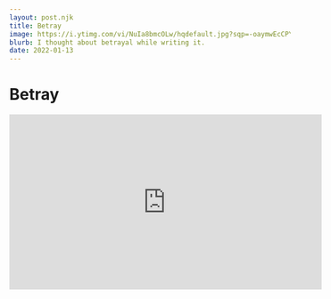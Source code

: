 ```yaml
---
layout: post.njk
title: Betray 
image: https://i.ytimg.com/vi/NuIa8bmcOLw/hqdefault.jpg?sqp=-oaymwEcCPYBEIoBSFXyq4qpAw4IARUAAIhCGAFwAcABBg==&rs=AOn4CLDtTQwh5WvYpYpeoymIirYzt3RYcw
blurb: I thought about betrayal while writing it.
date: 2022-01-13
---
```

# Betray 

<iframe width="560" height="315" src="https://www.youtube.com/embed/NuIa8bmcOLw" title="YouTube video player" frameborder="0" allow="accelerometer; autoplay; clipboard-write; encrypted-media; gyroscope; picture-in-picture" allowfullscreen></iframe>